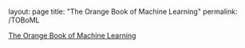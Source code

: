 layout: page
title: "The Orange Book of Machine Learning"
permalink: /TOBoML

<a href="[url](https://raw.githubusercontent.com/Carl-McBride-Ellis/TOBoML/main/TOBoML.pdf)">The Orange Book of Machine Learning</a>
